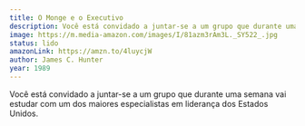 ```yaml
---
title: O Monge e o Executivo
description: Você está convidado a juntar-se a um grupo que durante uma semana vai estudar com um dos maiores especialistas em liderança dos Estados Unidos.
image: https://m.media-amazon.com/images/I/81azm3rAm3L._SY522_.jpg
status: lido
amazonLink: https://amzn.to/4luycjW
author: James C. Hunter
year: 1989
---
```


Você está convidado a juntar-se a um grupo que durante uma semana vai estudar com um dos maiores especialistas em liderança dos Estados Unidos.

